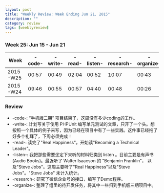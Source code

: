 ```yaml
---
layout: post
title: "Weekly Review: Week Ending Jun 21, 2015"
description: ""
category: review
tags: [weeklyreview]
---
```


### Week 25: Jun 15 - Jun 21 ###

| Week     | -code- | -write- | -read- | -listen- | -research- | -organize- |
|----------|--------|---------|--------|----------|------------|------------|
| 2015-W25 |  00:57 |   00:49 |  02:04 |    00:52 |      10:07 |      00:43 |
| 2015-W24 |  09:46 |   00:55 |  00:57 |    04:40 |      00:48 |      00:26 |

### Review ###

* -code-: “手机版二期” 项目结束了，这周没有多少coding的工作。
* -write-: 计划写关于使用 PHPUnit 编写单元测试的文章，只开了一个头。想按照一个具体的例子来写，因为已经在项目中有了一些实践。这件事已经拖了好多个礼拜了，下周必须完成！
* -read-: 读完了"Real Happiness"。开始读"Becoming a Technical Leader"。
* -listen-: 我把那些需要坐定下来听的材料归类到 listen 。目前主要是有声书(Audio Books)。最近听了 Walter Isaacson 的 "Benjamin Franklin"， 以及"Steve Jobs"。这周主要听了"Real Happiness"以及"Steve Jobs"。"Steve Jobs" 未计入统计。
* -research-: 研究了微信企业号的接口，编写了Demo程序。
* -organize-: 整理了组里的待开发任务，将其中一些归到手机版三期项目中。
